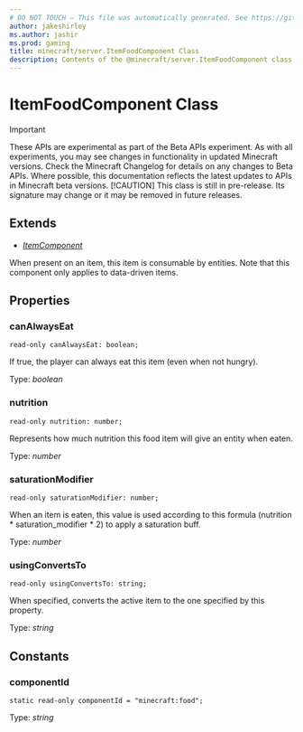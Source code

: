 ```yaml
---
# DO NOT TOUCH — This file was automatically generated. See https://github.com/mojang/minecraftapidocsgenerator to modify descriptions, examples, etc.
author: jakeshirley
ms.author: jashir
ms.prod: gaming
title: minecraft/server.ItemFoodComponent Class
description: Contents of the @minecraft/server.ItemFoodComponent class.
---
```

# ItemFoodComponent Class
>[!IMPORTANT]
>These APIs are experimental as part of the Beta APIs experiment. As with all experiments, you may see changes in functionality in updated Minecraft versions. Check the Minecraft Changelog for details on any changes to Beta APIs. Where possible, this documentation reflects the latest updates to APIs in Minecraft beta versions.
> [!CAUTION]
> This class is still in pre-release.  Its signature may change or it may be removed in future releases.

## Extends
- [*ItemComponent*](ItemComponent.md)

When present on an item, this item is consumable by entities. Note that this component only applies to data-driven items.

## Properties

### **canAlwaysEat**
`read-only canAlwaysEat: boolean;`

If true, the player can always eat this item (even when not hungry).

Type: *boolean*

### **nutrition**
`read-only nutrition: number;`

Represents how much nutrition this food item will give an entity when eaten.

Type: *number*

### **saturationModifier**
`read-only saturationModifier: number;`

When an item is eaten, this value is used according to this formula (nutrition * saturation_modifier * 2) to apply a saturation buff.

Type: *number*

### **usingConvertsTo**
`read-only usingConvertsTo: string;`

When specified, converts the active item to the one specified by this property.

Type: *string*

## Constants

### **componentId**
`static read-only componentId = "minecraft:food";`

Type: *string*
